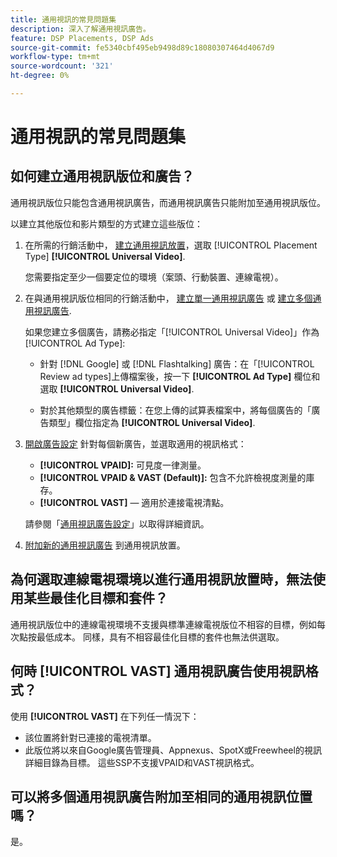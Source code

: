 ```yaml
---
title: 通用視訊的常見問題集
description: 深入了解通用視訊廣告。
feature: DSP Placements, DSP Ads
source-git-commit: fe5340cbf495eb9498d89c18080307464d4067d9
workflow-type: tm+mt
source-wordcount: '321'
ht-degree: 0%

---
```


# 通用視訊的常見問題集

## 如何建立通用視訊版位和廣告？

通用視訊版位只能包含通用視訊廣告，而通用視訊廣告只能附加至通用視訊版位。

以建立其他版位和影片類型的方式建立這些版位：

1. 在所需的行銷活動中， [建立通用視訊放置](/help/dsp/campaign-management/placements/placement-create.md)，選取 [!UICONTROL Placement Type] **[!UICONTROL Universal Video]**.

   您需要指定至少一個要定位的環境（案頭、行動裝置、連線電視）。

1. 在與通用視訊版位相同的行銷活動中， [建立單一通用視訊廣告](/help/dsp/campaign-management/ads/ad-create.md) 或 [建立多個通用視訊廣告](/help/dsp/campaign-management/ads/ad-create-multiple.md).

   如果您建立多個廣告，請務必指定「[!UICONTROL Universal Video]」作為 [!UICONTROL Ad Type]:

   * 針對 [!DNL Google] 或 [!DNL Flashtalking] 廣告：在「[!UICONTROL Review ad types]上傳檔案後，按一下 **[!UICONTROL Ad Type]** 欄位和選取 **[!UICONTROL Universal Video]**.

   * 對於其他類型的廣告標籤：在您上傳的試算表檔案中，將每個廣告的「廣告類型」欄位指定為 **[!UICONTROL Universal Video]**.

1. [開啟廣告設定](/help/dsp/campaign-management/ads/ad-edit.md) 針對每個新廣告，並選取適用的視訊格式：

   * **[!UICONTROL VPAID]:** 可見度一律測量。
   * **[!UICONTROL VPAID & VAST (Default)]:** 包含不允許檢視度測量的庫存。
   * **[!UICONTROL VAST]**  — 適用於連接電視清點。

   請參閱「[通用視訊廣告設定](/help/dsp/campaign-management/ads/ad-settings-universal-video.md)」以取得詳細資訊。

1. [附加新的通用視訊廣告](/help/dsp/campaign-management/ads/ad-attach-to-placement.md) 到通用視訊放置。

## 為何選取連線電視環境以進行通用視訊放置時，無法使用某些最佳化目標和套件？

通用視訊版位中的連線電視環境不支援與標準連線電視版位不相容的目標，例如每次點按最低成本。 同樣，具有不相容最佳化目標的套件也無法供選取。

## 何時 **[!UICONTROL VAST]** 通用視訊廣告使用視訊格式？

使用 **[!UICONTROL VAST]** 在下列任一情況下：

* 該位置將針對已連接的電視清單。
* 此版位將以來自Google廣告管理員、Appnexus、SpotX或Freewheel的視訊詳細目錄為目標。 這些SSP不支援VPAID和VAST視訊格式。

## 可以將多個通用視訊廣告附加至相同的通用視訊位置嗎？

是。
